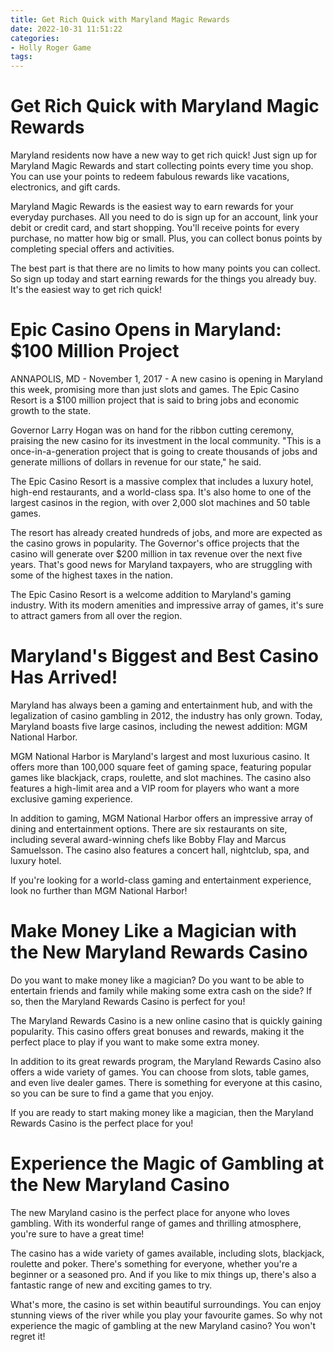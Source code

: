 ```yaml
---
title: Get Rich Quick with Maryland Magic Rewards
date: 2022-10-31 11:51:22
categories:
- Holly Roger Game
tags:
---
```



#  Get Rich Quick with Maryland Magic Rewards

Maryland residents now have a new way to get rich quick! Just sign up for Maryland Magic Rewards and start collecting points every time you shop. You can use your points to redeem fabulous rewards like vacations, electronics, and gift cards.

Maryland Magic Rewards is the easiest way to earn rewards for your everyday purchases. All you need to do is sign up for an account, link your debit or credit card, and start shopping. You'll receive points for every purchase, no matter how big or small. Plus, you can collect bonus points by completing special offers and activities.

The best part is that there are no limits to how many points you can collect. So sign up today and start earning rewards for the things you already buy. It's the easiest way to get rich quick!

#  Epic Casino Opens in Maryland: $100 Million Project

ANNAPOLIS, MD - November 1, 2017 - A new casino is opening in Maryland this week, promising more than just slots and games. The Epic Casino Resort is a $100 million project that is said to bring jobs and economic growth to the state.

Governor Larry Hogan was on hand for the ribbon cutting ceremony, praising the new casino for its investment in the local community. "This is a once-in-a-generation project that is going to create thousands of jobs and generate millions of dollars in revenue for our state," he said.

The Epic Casino Resort is a massive complex that includes a luxury hotel, high-end restaurants, and a world-class spa. It's also home to one of the largest casinos in the region, with over 2,000 slot machines and 50 table games.

The resort has already created hundreds of jobs, and more are expected as the casino grows in popularity. The Governor's office projects that the casino will generate over $200 million in tax revenue over the next five years. That's good news for Maryland taxpayers, who are struggling with some of the highest taxes in the nation.

The Epic Casino Resort is a welcome addition to Maryland's gaming industry. With its modern amenities and impressive array of games, it's sure to attract gamers from all over the region.

#  Maryland's Biggest and Best Casino Has Arrived!

Maryland has always been a gaming and entertainment hub, and with the legalization of casino gambling in 2012, the industry has only grown. Today, Maryland boasts five large casinos, including the newest addition: MGM National Harbor.

MGM National Harbor is Maryland's largest and most luxurious casino. It offers more than 100,000 square feet of gaming space, featuring popular games like blackjack, craps, roulette, and slot machines. The casino also features a high-limit area and a VIP room for players who want a more exclusive gaming experience.

In addition to gaming, MGM National Harbor offers an impressive array of dining and entertainment options. There are six restaurants on site, including several award-winning chefs like Bobby Flay and Marcus Samuelsson. The casino also features a concert hall, nightclub, spa, and luxury hotel.

If you're looking for a world-class gaming and entertainment experience, look no further than MGM National Harbor!

#  Make Money Like a Magician with the New Maryland Rewards Casino

Do you want to make money like a magician? Do you want to be able to entertain friends and family while making some extra cash on the side? If so, then the Maryland Rewards Casino is perfect for you!

The Maryland Rewards Casino is a new online casino that is quickly gaining popularity. This casino offers great bonuses and rewards, making it the perfect place to play if you want to make some extra money.

In addition to its great rewards program, the Maryland Rewards Casino also offers a wide variety of games. You can choose from slots, table games, and even live dealer games. There is something for everyone at this casino, so you can be sure to find a game that you enjoy.

If you are ready to start making money like a magician, then the Maryland Rewards Casino is the perfect place for you!

#  Experience the Magic of Gambling at the New Maryland Casino

The new Maryland casino is the perfect place for anyone who loves gambling. With its wonderful range of games and thrilling atmosphere, you're sure to have a great time!

The casino has a wide variety of games available, including slots, blackjack, roulette and poker. There's something for everyone, whether you're a beginner or a seasoned pro. And if you like to mix things up, there's also a fantastic range of new and exciting games to try.

What's more, the casino is set within beautiful surroundings. You can enjoy stunning views of the river while you play your favourite games. So why not experience the magic of gambling at the new Maryland casino? You won't regret it!